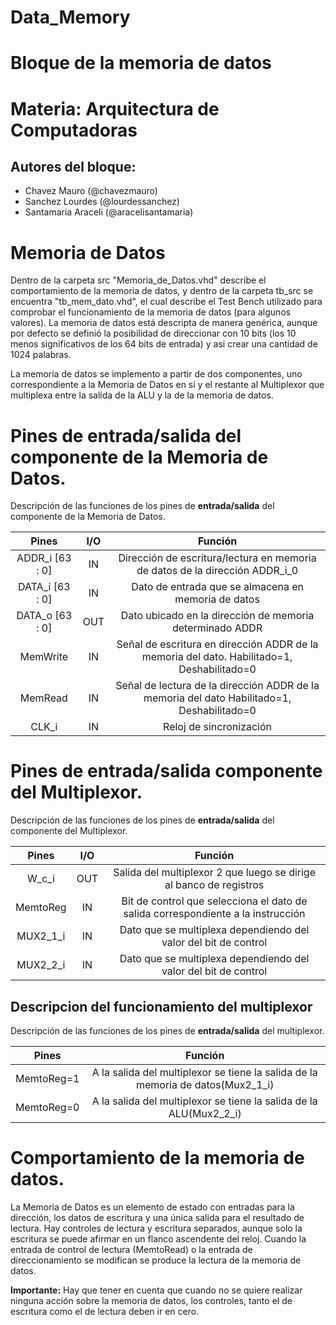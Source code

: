 # Data_Memory
# Bloque de la memoria de datos

# Materia: Arquitectura de Computadoras
## Autores del bloque:
- Chavez Mauro (@chavezmauro) 
- Sanchez Lourdes (@lourdessanchez)
- Santamaria Araceli (@aracelisantamaria)

# Memoria de Datos
Dentro de la carpeta src "Memoria_de_Datos.vhd" describe el comportamiento de la memoria de datos, y dentro de la carpeta tb_src se encuentra "tb_mem_dato.vhd", el cual describe el Test Bench utilizado para comprobar el funcionamiento de la memoria de datos (para algunos valores). La memoria de datos está descripta de manera genérica, aunque por defecto se definió la posibilidad de direccionar con 10 bits (los 10 menos significativos de los 64 bits de entrada) y asi crear una cantidad de 1024 palabras.

La memoria de datos se implemento a partir de dos componentes, uno correspondiente a la Memoria de Datos en sí y el restante al Multiplexor que multiplexa entre la salida de la ALU y la de la memoria de datos. 

# Pines de entrada/salida del componente de la Memoria de Datos.
Descripción de las funciones de los pines de **entrada/salida** del componente de la Memoria de Datos.

| Pines                | I/O      |   Función                                                |
|     :----:           |  :----:  |          :----:                                            |
|ADDR_i [63 : 0]       | IN       | Dirección de escritura/lectura en memoria de datos de la dirección ADDR_i_0   |
|DATA_i [63 : 0]       | IN       | Dato de entrada  que se almacena en memoria de datos |
|DATA_o [63 : 0]       | OUT      | Dato ubicado en la dirección de memoria determinado ADDR    |
|MemWrite              | IN       | Señal de escritura en dirección ADDR de la memoria del dato. Habilitado=1, Deshabilitado=0   |
|MemRead               | IN       | Señal de lectura de la dirección ADDR de la memoria del dato Habilitado=1, Deshabilitado=0   |
|CLK_i                 | IN       | Reloj de sincronización ||CLK_i                 | IN       | Reloj de sincronización |

# Pines de entrada/salida componente del Multiplexor.
Descripción de las funciones de los pines de **entrada/salida** del componente del Multiplexor.

| Pines                | I/O      |   Función                                                |
|     :----:           |  :----:  |          :----:                                            |
|W_c_i                 | OUT      | Salida del multiplexor 2 que luego se dirige al banco de registros |
|MemtoReg              | IN       | Bit de control que selecciona el dato de salida correspondiente a la instrucción |
|MUX2_1_i              | IN       | Dato que se multiplexa dependiendo del valor del bit de control |
|MUX2_2_i              | IN       | Dato que se multiplexa dependiendo del valor del bit de control |


## Descripcion del funcionamiento del multiplexor 
Descripción de las funciones de los pines de **entrada/salida** del multiplexor.

| Pines                |    Función                                                |
|     :----:           |         :----:                                            |
|MemtoReg=1            | A la salida del multiplexor se tiene la salida de la memoria de datos(Mux2_1_i) |
|MemtoReg=0            | A la salida del multiplexor se tiene la salida de la ALU(Mux2_2_i) |

# Comportamiento de la memoria de datos.
La Memoria de Datos es un elemento de estado con entradas para la dirección, los datos de escritura y  una única salida para el resultado de lectura.  Hay controles de lectura y escritura separados, aunque solo la escritura se puede afirmar en un flanco ascendente del reloj. Cuando la entrada de control de lectura (MemtoRead) o la entrada de direccionamiento se modifican se produce la lectura de la memoria de datos. 

**Importante:** Hay que tener en cuenta que cuando no se quiere realizar ninguna acción sobre la memoria de datos, los controles, tanto el de escritura como el de lectura deben ir en cero. 

